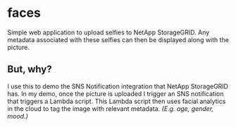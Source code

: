 # faces

Simple web application to upload selfies to NetApp StorageGRID. Any metadata associated with these selfies can then be displayed along with the picture.

## But, why?

I use this to demo the SNS Notification integration that NetApp StorageGRID has. In my demo, once the picture is uploaded I trigger an SNS notification that triggers a Lambda script. This Lambda script then uses facial analytics in the cloud to tag the image with relevant metadata. *(E.g. age, gender, mood.)*